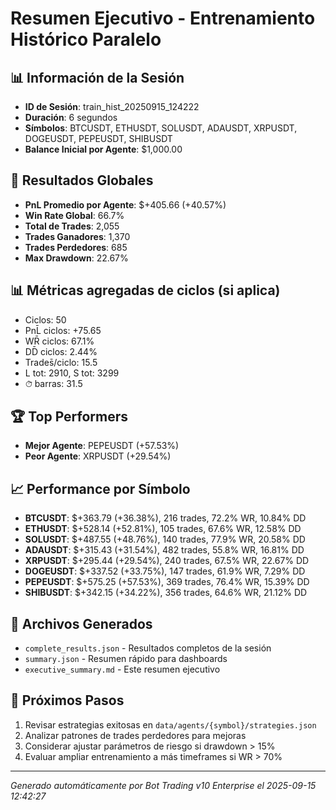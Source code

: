 # Resumen Ejecutivo - Entrenamiento Histórico Paralelo

## 📊 Información de la Sesión
- **ID de Sesión**: train_hist_20250915_124222
- **Duración**: 6 segundos
- **Símbolos**: BTCUSDT, ETHUSDT, SOLUSDT, ADAUSDT, XRPUSDT, DOGEUSDT, PEPEUSDT, SHIBUSDT
- **Balance Inicial por Agente**: $1,000.00

## 🎯 Resultados Globales
- **PnL Promedio por Agente**: $+405.66 (+40.57%)
- **Win Rate Global**: 66.7%
- **Total de Trades**: 2,055
- **Trades Ganadores**: 1,370
- **Trades Perdedores**: 685
- **Max Drawdown**: 22.67%

## 📊 Métricas agregadas de ciclos (si aplica)
- Ciclos: 50
- PnL̄ ciclos: +75.65
- WR̄ ciclos: 67.1%
- DD̄ ciclos: 2.44%
- Trades̄/ciclo: 15.5
- L tot: 2910, S tot: 3299
- ⏱̄ barras: 31.5


## 🏆 Top Performers
- **Mejor Agente**: PEPEUSDT (+57.53%)
- **Peor Agente**: XRPUSDT (+29.54%)

## 📈 Performance por Símbolo
- **BTCUSDT**: $+363.79 (+36.38%), 216 trades, 72.2% WR, 10.84% DD
- **ETHUSDT**: $+528.14 (+52.81%), 105 trades, 67.6% WR, 12.58% DD
- **SOLUSDT**: $+487.55 (+48.76%), 140 trades, 77.9% WR, 20.58% DD
- **ADAUSDT**: $+315.43 (+31.54%), 482 trades, 55.8% WR, 16.81% DD
- **XRPUSDT**: $+295.44 (+29.54%), 240 trades, 67.5% WR, 22.67% DD
- **DOGEUSDT**: $+337.52 (+33.75%), 147 trades, 61.9% WR, 7.29% DD
- **PEPEUSDT**: $+575.25 (+57.53%), 369 trades, 76.4% WR, 15.39% DD
- **SHIBUSDT**: $+342.15 (+34.22%), 356 trades, 64.6% WR, 21.12% DD

## 📁 Archivos Generados
- `complete_results.json` - Resultados completos de la sesión
- `summary.json` - Resumen rápido para dashboards
- `executive_summary.md` - Este resumen ejecutivo

## 🎯 Próximos Pasos
1. Revisar estrategias exitosas en `data/agents/{symbol}/strategies.json`
2. Analizar patrones de trades perdedores para mejoras
3. Considerar ajustar parámetros de riesgo si drawdown > 15%
4. Evaluar ampliar entrenamiento a más timeframes si WR > 70%

---
*Generado automáticamente por Bot Trading v10 Enterprise el 2025-09-15 12:42:27*
